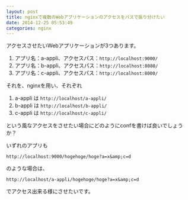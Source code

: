 ```yaml
---
layout: post
title: nginxで複数のWebアプリケーションのアクセスをパスで振り分けたい
date: 2014-12-25 05:53:49
categories: nginx
---
```

<p>アクセスさせたいWebアプリケーションが3つあります。</p>

<ol>
<li>アプリ名：a-appli、アクセスパス：<code>http://localhost:9000/</code></li>
<li>アプリ名：b-appli、アクセスパス：<code>http://localhost:8080/</code></li>
<li>アプリ名：c-appli、アクセスパス：<code>http://localhost:8000/</code></li>
</ol>

<p>それを、nginxを用い、それぞれ</p>

<ol>
<li>a-appli は <code>http://localhost/a-appli/</code></li>
<li>b-appli は <code>http://localhost/b-appli/</code></li>
<li>c-appli は <code>http://localhost/c-appli/</code></li>
</ol>

<p>という風なアクセスをさせたい場合にどのようにconfを書けば良いでしょうか？</p>

<p>いずれのアプリも</p>

```
http://localhost:9000/hogehoge/hoge?a=x&amp;c=d
```

<p>のような場合は、</p>

```
http://localhost/a-appli/hogehoge/hoge?a=x&amp;c=d
```

<p>でアクセス出来る様にさせたいです。</p>
